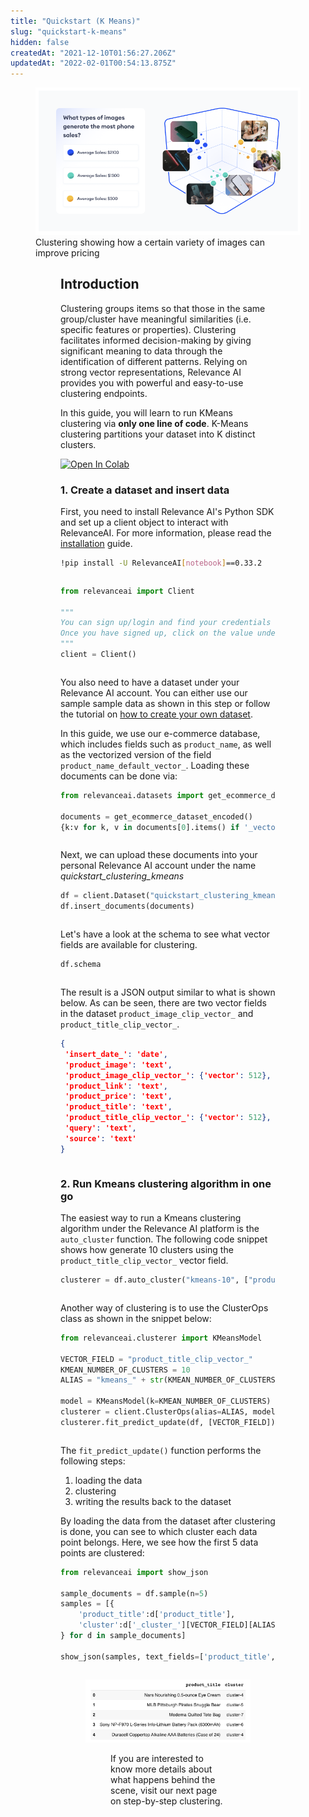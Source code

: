 ```yaml
---
title: "Quickstart (K Means)"
slug: "quickstart-k-means"
hidden: false
createdAt: "2021-12-10T01:56:27.206Z"
updatedAt: "2022-02-01T00:54:13.875Z"
---
```


<figure>
<img src="https://github.com/RelevanceAI/RelevanceAI-readme-docs/blob/v0.33.2/docs_template/CLUSTERING_FEATURES/_assets/RelevanceAI_clustering.png?raw=true"  width="450" alt="Clustering effect on pricing" />
<figcaption>Clustering showing how a certain variety of images can improve pricing</figcaption>
<figure>

## Introduction

Clustering groups items so that those in the same group/cluster have meaningful similarities (i.e. specific features or properties). Clustering facilitates informed decision-making by giving significant meaning to data through the identification of different patterns. Relying on strong vector representations, Relevance AI provides you with powerful and easy-to-use clustering endpoints.

In this guide, you will learn to run KMeans clustering via **only one line of code**. K-Means clustering partitions your dataset into K distinct clusters.

[![Open In Colab](https://colab.research.google.com/assets/colab-badge.svg)](https://colab.research.google.com/github/RelevanceAI/RelevanceAI-readme-docs/blob/v0.33.2/docs/CLUSTERING_FEATURES/clustering/_notebooks/RelevanceAI-ReadMe-Kmeans-Clustering.ipynb)

### 1. Create a dataset and insert data

First, you need to install Relevance AI's Python SDK and set up a client object to interact with RelevanceAI. For more information, please read the [installation](doc:installation) guide.

```bash Bash
!pip install -U RelevanceAI[notebook]==0.33.2
```
```bash
```

```python Python (SDK)
from relevanceai import Client

"""
You can sign up/login and find your credentials here: https://cloud.relevance.ai/sdk/api
Once you have signed up, click on the value under `Authorization token` and paste it here
"""
client = Client()
```
```python
```

You also need to have a dataset under your Relevance AI account. You can either use our sample sample data as shown in this step or follow the tutorial on [how to create your own dataset](https://docs.relevance.ai/docs/creating-a-dataset-prerequisites).

In this guide, we use our e-commerce database, which includes fields such as `product_name`, as well as the vectorized version of the field `product_name_default_vector_`. Loading these documents can be done via:

```python Python (SDK)
from relevanceai.datasets import get_ecommerce_dataset_encoded

documents = get_ecommerce_dataset_encoded()
{k:v for k, v in documents[0].items() if '_vector_' not in k}
```
```python
```

Next, we can upload these documents into your personal Relevance AI account under the name *quickstart_clustering_kmeans*

```python Python (SDK)
df = client.Dataset("quickstart_clustering_kmeans")
df.insert_documents(documents)
```
```python
```

Let's have a look at the schema to see what vector fields are available for clustering.

```python Python (SDK)
df.schema
```
```python
```

The result is a JSON output similar to what is shown below. As can be seen, there are two vector fields in the dataset `product_image_clip_vector_` and `product_title_clip_vector_`.

```json JSON
{
 'insert_date_': 'date',
 'product_image': 'text',
 'product_image_clip_vector_': {'vector': 512},
 'product_link': 'text',
 'product_price': 'text',
 'product_title': 'text',
 'product_title_clip_vector_': {'vector': 512},
 'query': 'text',
 'source': 'text'
}
```
```json
```

### 2. Run Kmeans clustering algorithm in one go
The easiest way to run a Kmeans clustering algorithm under the Relevance AI platform is the `auto_cluster` function. The following code snippet shows how generate 10 clusters using the `product_title_clip_vector_` vector field.

```python Python (SDK)
clusterer = df.auto_cluster("kmeans-10", ["product_title_clip_vector_"])
```
```python
```

Another way of clustering is to use the ClusterOps class as shown in the snippet below:

```python Python (SDK)
from relevanceai.clusterer import KMeansModel

VECTOR_FIELD = "product_title_clip_vector_"
KMEAN_NUMBER_OF_CLUSTERS = 10
ALIAS = "kmeans_" + str(KMEAN_NUMBER_OF_CLUSTERS)

model = KMeansModel(k=KMEAN_NUMBER_OF_CLUSTERS)
clusterer = client.ClusterOps(alias=ALIAS, model=model)
clusterer.fit_predict_update(df, [VECTOR_FIELD])
```
```python
```


The `fit_predict_update()` function performs the following steps:
1. loading the data
2. clustering
3. writing the results back to the dataset

By loading the data from the dataset after clustering is done, you can see to which cluster each data point belongs. Here, we see how the first 5 data points are clustered:

```python Python (SDK)
from relevanceai import show_json

sample_documents = df.sample(n=5)
samples = [{
    'product_title':d['product_title'],
    'cluster':d['_cluster_'][VECTOR_FIELD][ALIAS]
} for d in sample_documents]

show_json(samples, text_fields=['product_title', 'cluster'])
```
```python
```

<figure>
<img src="https://github.com/RelevanceAI/RelevanceAI-readme-docs/blob/v0.33.2/docs_template/CLUSTERING_FEATURES/_assets/RelevanceAI_clustering_quickstart_kmeans_results.png?raw=true"  width="450" alt="Clustering results" />
<figcaption></figcaption>
<figure>

If you are interested to know more details about what happens behind the scene, visit our next page on step-by-step clustering.
